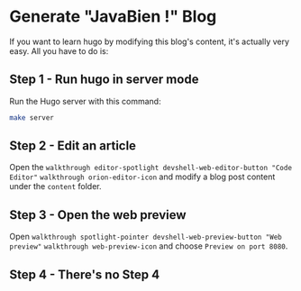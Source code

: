 # Generate "JavaBien !" Blog

If you want to learn hugo by modifying this blog's content,
it's actually very easy. All you have to do is:

## Step 1 - Run hugo in server mode

Run the Hugo server with this command:

```bash
make server
```

## Step 2 - Edit an article

Open the `walkthrough editor-spotlight devshell-web-editor-button "Code Editor"` `walkthrough orion-editor-icon`
and modify a blog post content under the `content` folder.

## Step 3 - Open the web preview

Open `walkthrough spotlight-pointer devshell-web-preview-button "Web preview"` `walkthrough web-preview-icon` and choose `Preview on port 8080`.

## Step 4 - There's no Step 4
